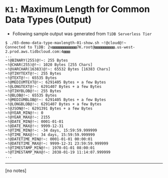 # `K1:` Maximum Length for Common Data Types (Output)
+ Following sample output was generated from  `TiDB Serverless Tier`
```
$ ./03-demo-data-type-maxlength-01-show.sh ~!@cloud@!~
Connected to TiDB: 2v▧▧▧▧▧▧▧▧▧▧▧7K.root@▧▧▧▧▧▧▧▧▧.us-west-2.prod.aws.tidbcloud.com:4▧▧▧
...
~!@BINARY(255)@!~: 255 Bytes
~!@CHAR(255)@!~: 1020 Bytes [255 Chars]
~!@VARCHAR(16383)@!~: 65532 Bytes [16383 Chars]
~!@TINYTEXT@!~: 255 Bytes
~!@TEXT@!~: 65535 Bytes
~!@MEDIUMTEXT@!~: 6291405 Bytes + a few Bytes
~!@LONGTEXT@!~: 6291407 Bytes + a few Bytes
~!@TINYBLOB@!~: 255 Bytes
~!@BLOB@!~: 65535 Bytes
~!@MEDIUMBLOB@!~: 6291405 Bytes + a few Bytes
~!@LONGBLOB@!~: 6291407 Bytes + a few Bytes
~!@JSON@!~: 6291391 Bytes + a few Bytes
~!@YEAR_MIN@!~: 0
~!@YEAR_MAX@!~: 2155
~!@DATE_MIN@!~: 0001-01-01
~!@DATE_MAX@!~: 9999-12-31
~!@TIME_MIN@!~: -34 days, 15:59:59.999999
~!@TIME_MAX@!~: 34 days, 15:59:59.999999
~!@DATETIME_MIN@!~: 0001-01-01 00:00:01
~!@DATETIME_MAX@!~: 9999-12-31 23:59:59.999999
~!@TIMESTAMP_MIN@!~: 1970-01-01 08:00:01
~!@TIMESTAMP_MAX@!~: 2038-01-19 11:14:07.999999
...
```
----------------------------------------------------------------------------------
[no notes]